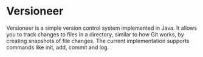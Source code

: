 # Versioneer

Versioneer is a simple version control system implemented in Java. It allows you to track changes to files in a directory, similar to how Git works, by creating snapshots of file changes. The current implementation supports commands like init, add, commit and log.

